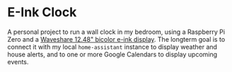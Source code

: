 # E-Ink Clock

A personal project to run a wall clock in my bedroom, using a Raspberry Pi Zero and a [Waveshare 12.48" bicolor e-ink display](https://www.waveshare.com/wiki/12.48inch_e-Paper_Module). The longterm goal is to connect it with my local `home-assistant` instance to display weather and house alerts, and to one or more Google Calendars to display upcoming events.